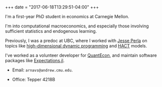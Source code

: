 +++
date = "2017-06-18T13:29:51-04:00"
+++

I'm a first-year PhD student in economics at Carnegie Mellon. 

I'm into computational macroeconomics, and especially those involving sufficient statistics and endogenous learning.

Previously, I was a predoc at UBC, where I worked with [Jesse Perla](https://www.jesseperla.com/) on topics like [high-dimensional dynamic programming](https://www.nber.org/papers/w28981) and [HACT](https://github.com/jlperla/PerlaTonettiWaugh.jl) models. 

I've worked as a volunteer developer for [QuantEcon](https://quantecon.org), and maintain software packages like [Expectations.jl](https://github.com/QuantEcon/Expectations.jl).

* Email: `arnavs@andrew.cmu.edu`. 

* Office: Tepper 4218B


